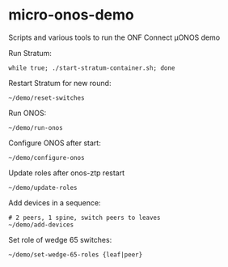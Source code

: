 # micro-onos-demo
Scripts and various tools to run the ONF Connect µONOS demo

Run Stratum:
```
while true; ./start-stratum-container.sh; done
```

Restart Stratum for new round:
```
~/demo/reset-switches
```

Run ONOS:
```
~/demo/run-onos
```

Configure ONOS after start:
```
~/demo/configure-onos
```

Update roles after onos-ztp restart
```
~/demo/update-roles
```

Add devices in a sequence:
```
# 2 peers, 1 spine, switch peers to leaves
~/demo/add-devices
```

Set role of wedge 65 switches:
```
~/demo/set-wedge-65-roles {leaf|peer}
```

